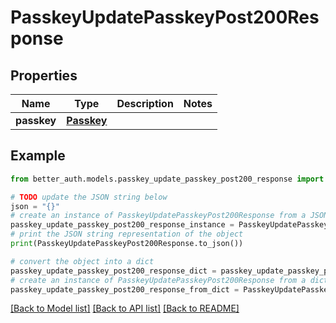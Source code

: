 # PasskeyUpdatePasskeyPost200Response


## Properties

Name | Type | Description | Notes
------------ | ------------- | ------------- | -------------
**passkey** | [**Passkey**](Passkey.md) |  | 

## Example

```python
from better_auth.models.passkey_update_passkey_post200_response import PasskeyUpdatePasskeyPost200Response

# TODO update the JSON string below
json = "{}"
# create an instance of PasskeyUpdatePasskeyPost200Response from a JSON string
passkey_update_passkey_post200_response_instance = PasskeyUpdatePasskeyPost200Response.from_json(json)
# print the JSON string representation of the object
print(PasskeyUpdatePasskeyPost200Response.to_json())

# convert the object into a dict
passkey_update_passkey_post200_response_dict = passkey_update_passkey_post200_response_instance.to_dict()
# create an instance of PasskeyUpdatePasskeyPost200Response from a dict
passkey_update_passkey_post200_response_from_dict = PasskeyUpdatePasskeyPost200Response.from_dict(passkey_update_passkey_post200_response_dict)
```
[[Back to Model list]](../README.md#documentation-for-models) [[Back to API list]](../README.md#documentation-for-api-endpoints) [[Back to README]](../README.md)


